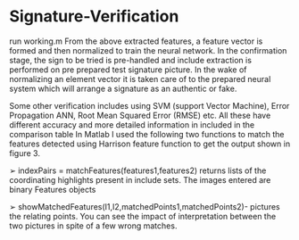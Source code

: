# Signature-Verification
run working.m 
From the above extracted features, a feature vector is formed and then normalized to train the neural network. In the confirmation stage, the sign to be tried is pre-handled and include extraction is performed on pre prepared test signature picture. In the wake of normalizing an element vector it is taken care of to the prepared neural system which will arrange a signature as an authentic or fake.

Some other verification includes using SVM (support Vector Machine), Error Propagation ANN, Root Mean Squared Error (RMSE) etc. All these have different accuracy and more detailed information in included in the comparison table
In Matlab I used the following two functions to match the features detected using Harrison feature function to get the output shown in figure 3.


➢	indexPairs = matchFeatures(features1,features2) returns lists of the coordinating highlights present in  include sets. The images entered are binary Features objects 

➢	showMatchedFeatures(I1,I2,matchedPoints1,matchedPoints2)- pictures the relating points. You can see the impact of interpretation between the two pictures in      spite of a few wrong matches.
